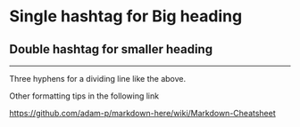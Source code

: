 # Single hashtag for Big heading
## Double hashtag for smaller heading

---
Three hyphens for a dividing line like the above.

Other formatting tips in the following link

https://github.com/adam-p/markdown-here/wiki/Markdown-Cheatsheet

